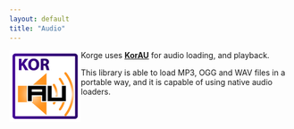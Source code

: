 ```yaml
---
layout: default
title: "Audio"
---
```


<img src="/i/logos/korau.png" style="float:left;" />

Korge uses **[KorAU](https://github.com/soywiz/korau)** for audio loading,
and playback.

This library is able to load MP3, OGG and WAV files in a portable way,
and it is capable of using native audio loaders.

<div style="clear:both;"></div>
